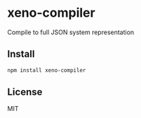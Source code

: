 xeno-compiler
=============

Compile to full JSON system representation

Install
------

```sh
npm install xeno-compiler
```

License
-------

MIT
